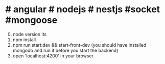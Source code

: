 # # angular # nodejs # nestjs #socket #mongoose 
0) node version lts
1) npm install
2) npm run start:dev && start-front-dev (you should have installed mongodb and run it before you start the backend)
3) open 'localhost:4200' in your browser 

